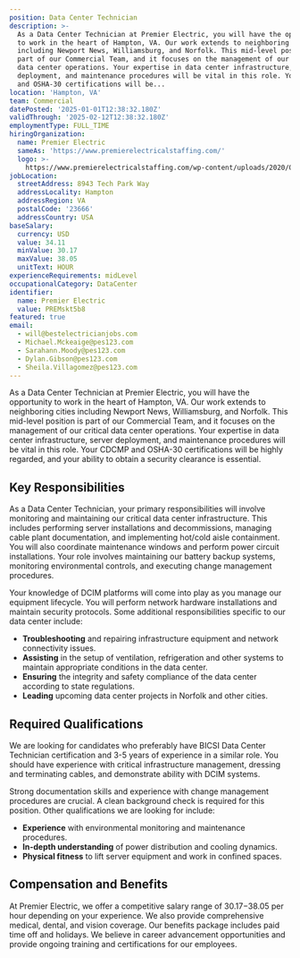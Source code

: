 ```yaml
---
position: Data Center Technician
description: >-
  As a Data Center Technician at Premier Electric, you will have the opportunity
  to work in the heart of Hampton, VA. Our work extends to neighboring cities
  including Newport News, Williamsburg, and Norfolk. This mid-level position is
  part of our Commercial Team, and it focuses on the management of our critical
  data center operations. Your expertise in data center infrastructure, server
  deployment, and maintenance procedures will be vital in this role. Your CDCMP
  and OSHA-30 certifications will be...
location: 'Hampton, VA'
team: Commercial
datePosted: '2025-01-01T12:38:32.180Z'
validThrough: '2025-02-12T12:38:32.180Z'
employmentType: FULL_TIME
hiringOrganization:
  name: Premier Electric
  sameAs: 'https://www.premierelectricalstaffing.com/'
  logo: >-
    https://www.premierelectricalstaffing.com/wp-content/uploads/2020/05/Premier-Electrical-Staffing-logo.png
jobLocation:
  streetAddress: 8943 Tech Park Way
  addressLocality: Hampton
  addressRegion: VA
  postalCode: '23666'
  addressCountry: USA
baseSalary:
  currency: USD
  value: 34.11
  minValue: 30.17
  maxValue: 38.05
  unitText: HOUR
experienceRequirements: midLevel
occupationalCategory: DataCenter
identifier:
  name: Premier Electric
  value: PREMskt5b8
featured: true
email:
  - will@bestelectricianjobs.com
  - Michael.Mckeaige@pes123.com
  - Sarahann.Moody@pes123.com
  - Dylan.Gibson@pes123.com
  - Sheila.Villagomez@pes123.com
---
```




As a Data Center Technician at Premier Electric, you will have the opportunity to work in the heart of Hampton, VA. Our work extends to neighboring cities including Newport News, Williamsburg, and Norfolk. This mid-level position is part of our Commercial Team, and it focuses on the management of our critical data center operations. Your expertise in data center infrastructure, server deployment, and maintenance procedures will be vital in this role. Your CDCMP and OSHA-30 certifications will be highly regarded, and your ability to obtain a security clearance is essential.

## Key Responsibilities
As a Data Center Technician, your primary responsibilities will involve monitoring and maintaining our critical data center infrastructure. This includes performing server installations and decommissions, managing cable plant documentation, and implementing hot/cold aisle containment. You will also coordinate maintenance windows and perform power circuit installations. Your role involves maintaining our battery backup systems, monitoring environmental controls, and executing change management procedures. 

Your knowledge of DCIM platforms will come into play as you manage our equipment lifecycle. You will perform network hardware installations and maintain security protocols. Some additional responsibilities specific to our data center include:
- **Troubleshooting** and repairing infrastructure equipment and network connectivity issues.
- **Assisting** in the setup of ventilation, refrigeration and other systems to maintain appropriate conditions in the data center.
- **Ensuring** the integrity and safety compliance of the data center according to state regulations.
- **Leading** upcoming data center projects in Norfolk and other cities.

## Required Qualifications
We are looking for candidates who preferably have BICSI Data Center Technician certification and 3-5 years of experience in a similar role. You should have experience with critical infrastructure management, dressing and terminating cables, and demonstrate ability with DCIM systems. 

Strong documentation skills and experience with change management procedures are crucial. A clean background check is required for this position. Other qualifications we are looking for include:
- **Experience** with environmental monitoring and maintenance procedures.
- **In-depth understanding** of power distribution and cooling dynamics.
- **Physical fitness** to lift server equipment and work in confined spaces.

## Compensation and Benefits
At Premier Electric, we offer a competitive salary range of $30.17-$38.05 per hour depending on your experience. We also provide comprehensive medical, dental, and vision coverage. Our benefits package includes paid time off and holidays. We believe in career advancement opportunities and provide ongoing training and certifications for our employees.

